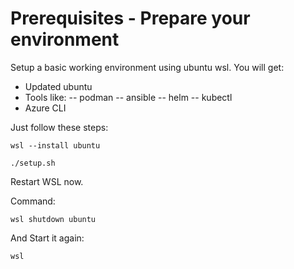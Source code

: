 # Prerequisites - Prepare your environment

Setup a basic working environment using ubuntu wsl. You will get:

- Updated ubuntu
- Tools like:
-- podman
-- ansible
-- helm
-- kubectl
- Azure CLI

Just follow these steps:

    wsl --install ubuntu

    ./setup.sh

Restart WSL now.

Command:

    wsl shutdown ubuntu

And Start it again:

    wsl
